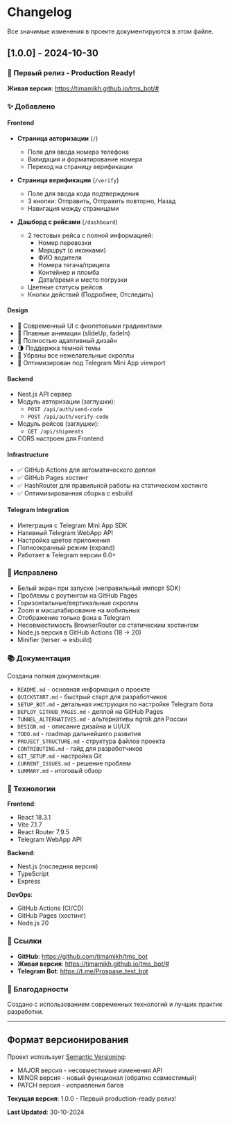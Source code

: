 # Changelog

Все значимые изменения в проекте документируются в этом файле.

## [1.0.0] - 2024-10-30

### 🎉 Первый релиз - Production Ready!

**Живая версия**: https://timamikh.github.io/tms_bot/#

### ✨ Добавлено

#### Frontend
- **Страница авторизации** (`/`) 
  - Поле для ввода номера телефона
  - Валидация и форматирование номера
  - Переход на страницу верификации

- **Страница верификации** (`/verify`)
  - Поле для ввода кода подтверждения
  - 3 кнопки: Отправить, Отправить повторно, Назад
  - Навигация между страницами

- **Дашборд с рейсами** (`/dashboard`)
  - 2 тестовых рейса с полной информацией:
    - Номер перевозки
    - Маршрут (с иконками)
    - ФИО водителя
    - Номера тягача/прицепа
    - Контейнер и пломба
    - Дата/время и место погрузки
  - Цветные статусы рейсов
  - Кнопки действий (Подробнее, Отследить)

#### Design
- 💜 Современный UI с фиолетовыми градиентами
- 🎨 Плавные анимации (slideUp, fadeIn)
- 📱 Полностью адаптивный дизайн
- 🌗 Поддержка темной темы
- 🚫 Убраны все нежелательные скроллы
- 📏 Оптимизирован под Telegram Mini App viewport

#### Backend
- Nest.js API сервер
- Модуль авторизации (заглушки):
  - `POST /api/auth/send-code`
  - `POST /api/auth/verify-code`
- Модуль рейсов (заглушки):
  - `GET /api/shipments`
- CORS настроен для Frontend

#### Infrastructure
- ✅ GitHub Actions для автоматического деплоя
- ✅ GitHub Pages хостинг
- ✅ HashRouter для правильной работы на статическом хостинге
- ✅ Оптимизированная сборка с esbuild

#### Telegram Integration
- Интеграция с Telegram Mini App SDK
- Нативный Telegram WebApp API
- Настройка цветов приложения
- Полноэкранный режим (expand)
- Работает в Telegram версии 6.0+

### 🔧 Исправлено

- Белый экран при запуске (неправильный импорт SDK)
- Проблемы с роутингом на GitHub Pages
- Горизонтальные/вертикальные скроллы
- Zoom и масштабирование на мобильных
- Отображение только фона в Telegram
- Несовместимость BrowserRouter со статическим хостингом
- Node.js версия в GitHub Actions (18 → 20)
- Minifier (terser → esbuild)

### 📚 Документация

Создана полная документация:
- `README.md` - основная информация о проекте
- `QUICKSTART.md` - быстрый старт для разработчиков
- `SETUP_BOT.md` - детальная инструкция по настройке Telegram бота
- `DEPLOY_GITHUB_PAGES.md` - деплой на GitHub Pages
- `TUNNEL_ALTERNATIVES.md` - альтернативы ngrok для России
- `DESIGN.md` - описание дизайна и UI/UX
- `TODO.md` - roadmap дальнейшего развития
- `PROJECT_STRUCTURE.md` - структура файлов проекта
- `CONTRIBUTING.md` - гайд для разработчиков
- `GIT_SETUP.md` - настройка Git
- `CURRENT_ISSUES.md` - решение проблем
- `SUMMARY.md` - итоговый обзор

### 🎯 Технологии

**Frontend**:
- React 18.3.1
- Vite 7.1.7
- React Router 7.9.5
- Telegram WebApp API

**Backend**:
- Nest.js (последняя версия)
- TypeScript
- Express

**DevOps**:
- GitHub Actions (CI/CD)
- GitHub Pages (хостинг)
- Node.js 20

### 🔗 Ссылки

- **GitHub**: https://github.com/timamikh/tms_bot
- **Живая версия**: https://timamikh.github.io/tms_bot/#
- **Telegram Bot**: https://t.me/Prospase_test_bot

### 🙏 Благодарности

Создано с использованием современных технологий и лучших практик разработки.

---

## Формат версионирования

Проект использует [Semantic Versioning](https://semver.org/):
- MAJOR версия - несовместимые изменения API
- MINOR версия - новый функционал (обратно совместимый)
- PATCH версия - исправления багов

**Текущая версия**: 1.0.0 - Первый production-ready релиз!

**Last Updated**: 30-10-2024

